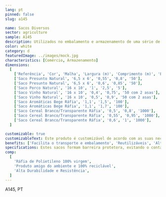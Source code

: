 ```yaml
---
lang: pt
pinned: false
slug: a145

name: Sacos Diversos
sector: agriculture
sample: A145
description: Utilizados no embalamento e armazenamento de uma série de produtos agro-alimentares, presunto, porco, aromáticas, entre outros.
color: white
category: d
featuredImage: ../images/mock.jpg
characteristics: [Comércio, Armazenamento]
dimensions:
  [
    ['Referência', 'Cor', 'Malha', 'Largura (m)', 'Comprimento (m)', 'Embalagem (un)'],
    ['Saco Presunto Natural', '6,5 x 6', '0,55', '0,8', '50'],
    ['Saco Presunto Natural', '6,5 x 6', '0,6', '0,85', '50'],
    ['Saco Porco Natural', '16 x 10', '1', '2,5', '5'],
    ['Saco Vinho Natural', '16 x 10', '0,4', '0,75', '50 com 2 asas'],
    ['Saco Vinho Natural', '16 x 10', '0,5', '0,9', '50 com 2 asas'],
    ['Saco Aromáticas Bege Ráfia', '1,1', '1,5', '100'],
    ['Saco Aromáticas Bege Ráfia', '1,1', '1,7', '100'],
    ['Saco Cereal Branco/Transparente Ráfia', '0,5', '0,8', '1000'],
    ['Saco Cereal Branco/Transparente Ráfia', '0,55', '0,95', '1000'],
    ['Saco Cereal Branco/Transparente Ráfia', '0,6', '1', '1000'],
  ]

customizable: true
customizableText: Este produto é customizável de acordo com as suas necessidades. Contacte-nos para mais informações.
benefits: ['Facilita o transporte e embalamento', 'Reutilizáveis', 'Alternativa económica']
specifications: Estes sacos formam barreira protetora, evitando o contacto direto de certos organismos que comprometam a viabilidade do produto.
comp:
  [
    'Ráfia de Polietileno 100% virgem',
    'Produto amigo do ambiente e 100% reciclável',
    'Alta Durabilidade e Resistência',
  ]
---
```


A145, PT
